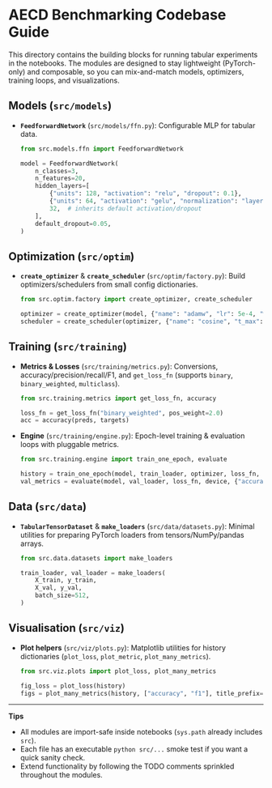 # AECD Benchmarking Codebase Guide

This directory contains the building blocks for running tabular experiments in the notebooks. The modules are designed to stay lightweight (PyTorch-only) and composable, so you can mix-and-match models, optimizers, training loops, and visualizations.

## Models (`src/models`)
- **`FeedforwardNetwork`** (`src/models/ffn.py`): Configurable MLP for tabular data.
  ```python
  from src.models.ffn import FeedforwardNetwork

  model = FeedforwardNetwork(
      n_classes=3,
      n_features=20,
      hidden_layers=[
          {"units": 128, "activation": "relu", "dropout": 0.1},
          {"units": 64, "activation": "gelu", "normalization": "layernorm"},
          32,  # inherits default activation/dropout
      ],
      default_dropout=0.05,
  )
  ```

## Optimization (`src/optim`)
- **`create_optimizer`** & **`create_scheduler`** (`src/optim/factory.py`): Build optimizers/schedulers from small config dictionaries.
  ```python
  from src.optim.factory import create_optimizer, create_scheduler

  optimizer = create_optimizer(model, {"name": "adamw", "lr": 5e-4, "weight_decay": 1e-2})
  scheduler = create_scheduler(optimizer, {"name": "cosine", "t_max": 50})
  ```

## Training (`src/training`)
- **Metrics & Losses** (`src/training/metrics.py`): Conversions, accuracy/precision/recall/F1, and `get_loss_fn` (supports `binary`, `binary_weighted`, `multiclass`).
  ```python
  from src.training.metrics import get_loss_fn, accuracy

  loss_fn = get_loss_fn("binary_weighted", pos_weight=2.0)
  acc = accuracy(preds, targets)
  ```
- **Engine** (`src/training/engine.py`): Epoch-level training & evaluation loops with pluggable metrics.
  ```python
  from src.training.engine import train_one_epoch, evaluate

  history = train_one_epoch(model, train_loader, optimizer, loss_fn, device, {"accuracy": accuracy})
  val_metrics = evaluate(model, val_loader, loss_fn, device, {"accuracy": accuracy})
  ```

## Data (`src/data`)
- **`TabularTensorDataset`** & **`make_loaders`** (`src/data/datasets.py`): Minimal utilities for preparing PyTorch loaders from tensors/NumPy/pandas arrays.
  ```python
  from src.data.datasets import make_loaders

  train_loader, val_loader = make_loaders(
      X_train, y_train,
      X_val, y_val,
      batch_size=512,
  )
  ```

## Visualisation (`src/viz`)
- **Plot helpers** (`src/viz/plots.py`): Matplotlib utilities for history dictionaries (`plot_loss`, `plot_metric`, `plot_many_metrics`).
  ```python
  from src.viz.plots import plot_loss, plot_many_metrics

  fig_loss = plot_loss(history)
  figs = plot_many_metrics(history, ["accuracy", "f1"], title_prefix="Validation ")
  ```

---
**Tips**
- All modules are import-safe inside notebooks (`sys.path` already includes `src`).
- Each file has an executable `python src/...` smoke test if you want a quick sanity check.
- Extend functionality by following the TODO comments sprinkled throughout the modules.

